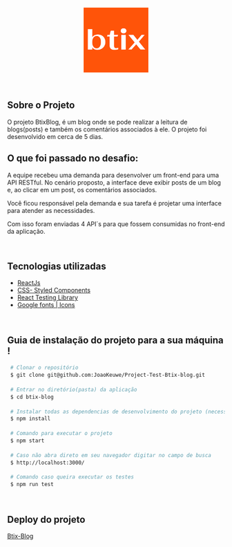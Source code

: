 <p align="center">
 <img src="/public/logoBtix.webp" alt="collection" width="150px" height="150px"/>
</p>
<br>

## Sobre o Projeto

O projeto BtixBlog, é um blog onde se pode realizar a leitura de blogs(posts) e também os comentários associados à ele. O projeto foi desenvolvido em cerca de 5 dias.<br>

## O que foi passado no desafio:

A equipe recebeu uma demanda para desenvolver um front-end para uma API RESTful. No cenário proposto, a interface deve exibir posts de um blog e, ao clicar em um post, os comentários associados. 

Você ficou responsável pela demanda e sua tarefa é projetar uma interface para atender as necessidades. 

Com isso foram enviadas 4 API´s para que fossem consumidas no front-end da aplicação.

<br>

## Tecnologias utilizadas

- [ReactJs](https://pt-br.reactjs.org/)
- [CSS- Styled Components](https://styled-components.com/)
- [React Testing Library](https://testing-library.com/docs/react-testing-library/intro/)
- [Google fonts | Icons](https://fonts.google.com/)

<br>



## Guia de instalação do projeto para a sua máquina !

```bash
 # Clonar o repositório
 $ git clone git@github.com:JoaoKeuwe/Project-Test-Btix-blog.git

 # Entrar no diretório(pasta) da aplicação
 $ cd btix-blog

 # Instalar todas as dependencias de desenvolvimento do projeto (necessita ter o Node(npm) instalado)
 $ npm install

 # Comando para executar o projeto
 $ npm start
 
 # Caso não abra direto em seu navegador digitar no campo de busca 
 $ http://localhost:3000/
 
 # Comando caso queira executar os testes
 $ npm run test
```
<br>

## Deploy do projeto
[Btix-Blog](https://blogbtix.netlify.app/)